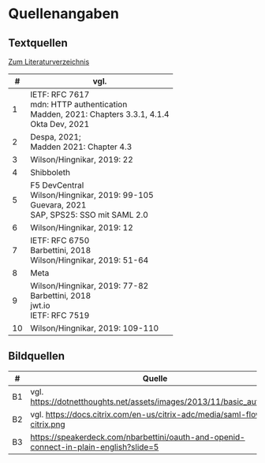 # Quellenangaben

## Textquellen

[Zum Literaturverzeichnis](literaturverzeichnis.md)

| #    | vgl.                                                         |
| ---- | ------------------------------------------------------------ |
| 1    | IETF: RFC 7617<br />mdn: HTTP authentication<br />Madden, 2021: Chapters 3.3.1, 4.1.4<br />Okta Dev, 2021 |
| 2    | Despa, 2021; <br />Madden 2021: Chapter 4.3                  |
| 3    | Wilson/Hingnikar, 2019: 22                                   |
| 4    | Shibboleth                                                   |
| 5    | F5 DevCentral<br />Wilson/Hingnikar, 2019: 99-105<br />Guevara, 2021<br />SAP, SPS25: SSO mit SAML 2.0 |
| 6    | Wilson/Hingnikar, 2019: 12                                   |
| 7    | IETF: RFC 6750<br />Barbettini, 2018<br />Wilson/Hingnikar, 2019: 51-64 |
| 8    | Meta                                                         |
| 9    | Wilson/Hingnikar, 2019: 77-82<br />Barbettini, 2018<br />jwt.io<br />IETF: RFC 7519 |
| 10   | Wilson/Hingnikar, 2019: 109-110                              |

## Bildquellen

| #    | Quelle                                                       |
| ---- | ------------------------------------------------------------ |
| B1   | vgl. https://dotnetthoughts.net/assets/images/2013/11/basic_auth.png |
| B2   | vgl. https://docs.citrix.com/en-us/citrix-adc/media/saml-flow-citrix.png |
| B3   | https://speakerdeck.com/nbarbettini/oauth-and-openid-connect-in-plain-english?slide=5 |

